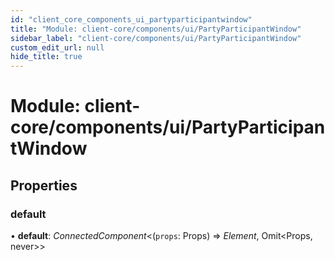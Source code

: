 ```yaml
---
id: "client_core_components_ui_partyparticipantwindow"
title: "Module: client-core/components/ui/PartyParticipantWindow"
sidebar_label: "client-core/components/ui/PartyParticipantWindow"
custom_edit_url: null
hide_title: true
---
```


# Module: client-core/components/ui/PartyParticipantWindow

## Properties

### default

• **default**: *ConnectedComponent*<(`props`: Props) => *Element*, Omit<Props, never\>\>
